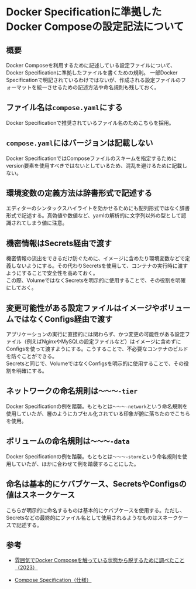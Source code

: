 # Docker Specificationに準拠したDocker Composeの設定記法について

## 概要

Docker Composeを利用するために記述している設定ファイルについて、Docker Specificationに準拠したファイルを書くための規則。
一部Docker Specificationで明記されているわけではないが、作成される設定ファイルのフォーマットを統一させるための記述方法や命名規則も残しておく。

## ファイル名は`compose.yaml`にする

Docker Specificationで推奨されているファイル名のためこちらを採用。

## `compose.yaml`にはバージョンは記載しない

Docker SpecificationではComposeファイルのスキームを指定するためにversion要素を使用すべきではないとしているため、混乱を避けるために記載しない。

## 環境変数の定義方法は辞書形式で記述する

エディターのシンタックスハイライトを効かせるためにも配列形式ではなく辞書形式で記述する。真偽値や数値など、yamlの解析的に文字列以外の型として認識されてしまう値に注意。

## 機密情報はSecrets経由で渡す

機密情報の流出をできるだけ防ぐために、イメージに含めたり環境変数などで定義しないようにする。その代わりSecretsを使用して、コンテナの実行時に渡すようにすることで安全性を高めておく。  
この際、VolumeではなくSecretsを明示的に使用することで、その役割を明確にしておく。

## 変更可能性がある設定ファイルはイメージやボリュームではなくConfigs経由で渡す

アプリケーションの実行に直接的には関わらず、かつ変更の可能性がある設定ファイル（例えばNginxやMySQLの設定ファイルなど）はイメージに含めずにConfigsを使って渡すようにする。こうすることで、不必要なコンテナのビルドを防ぐことができる。  
Secretsと同じで、VolumeではなくConfigsを明示的に使用することで、その役割を明確にする。

## ネットワークの命名規則は`～～～-tier`

Docker Specificationの例を踏襲。もともとは`～～～-network`という命名規則を使用していたが、層のようにカプセル化されている印象が腑に落ちたのでこちらを使用。

## ボリュームの命名規則は`～～～-data`

Docker Specificationの例を踏襲。もともとは`～～～-store`という命名規則を使用していたが、ほかに合わせて例を踏襲することにした。

## 命名は基本的にケバブケース、SecretsやConfigsの値はスネークケース

こちらが明示的に命名するものは基本的にケバブケースを使用する。ただし、Secretsなどの最終的にファイル名として使用されるようなものはスネークケースで記述する。

## 参考

- [雰囲気でDocker Composeを触っている状態から脱するために調べたこと（2023）](https://synamon.hatenablog.com/entry/2023/03/17/125933)

- [Compose Specification（仕様）](https://docs.docker.jp/compose/compose-file/index.html)